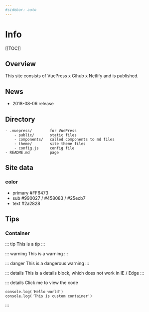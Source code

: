 ```yaml
---
#sidebar: auto
---
```


# Info <Badge text="beta" type="warn"/> <Badge text="Netlify build"/>

[[TOC]]

## Overview

This site consists of VuePress x Gihub x Netlify and is published.

## News

* 2018-08-06 release

## Directory

```bath{5}
- .vuepress/        for VuePress
    - public/       static files
    - components/   called components to md files 
    - theme/        site theme files
    - config.js     config file
- README.md         page
```

## Site data

### color

* primary #FF6473
* sub #990027 / #458083 / #25ecb7
* text #2a2828

## Tips

### Container

::: tip
This is a tip
:::

::: warning
This is a warning
:::

::: danger
This is a dangerous warning
:::

::: details
This is a details block, which does not work in IE / Edge
:::

::: details Click me to view the code
```js{2}
console.log('Hello world')
console.log('This is custom container')
```
:::
